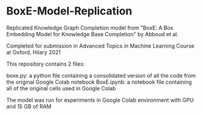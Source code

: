 # BoxE-Model-Replication
Replicated Knowledge Graph Completion model from "BoxE: A Box Embedding Model for Knowledge Base Completion" by Abboud et al.

Completed for submission in Advanced Topics in Machine Learning Course at Oxford, Hilary 2021

This repository contains 2 files:

boxe.py: a python file containing a consolidated version of all the code from the original Google Colab notebook BoxE.ipynb: a notebook file containing all of the original cells used in Google Colab

The model was run for experiments in Google Colab environment with GPU and 15 GB of RAM
